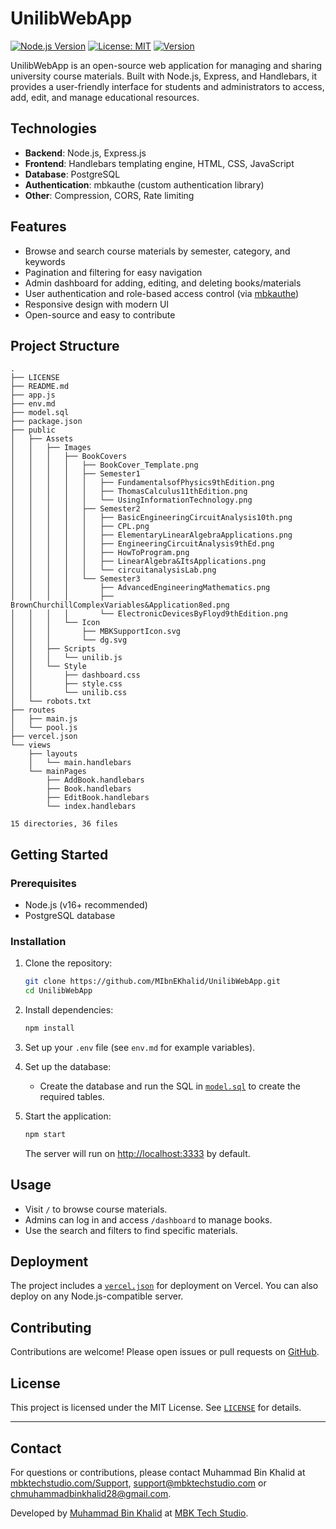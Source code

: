 # UnilibWebApp

[![Node.js Version](https://img.shields.io/badge/node-%3E%3D16.0.0-brightgreen)](https://nodejs.org/)
[![License: MIT](https://img.shields.io/badge/License-MIT-yellow.svg)](https://opensource.org/licenses/MIT)
[![Version](https://img.shields.io/badge/version-1.1.0-blue.svg)]()

UnilibWebApp is an open-source web application for managing and sharing university course materials. Built with Node.js, Express, and Handlebars, it provides a user-friendly interface for students and administrators to access, add, edit, and manage educational resources.

## Technologies

- **Backend**: Node.js, Express.js
- **Frontend**: Handlebars templating engine, HTML, CSS, JavaScript
- **Database**: PostgreSQL
- **Authentication**: mbkauthe (custom authentication library)
- **Other**: Compression, CORS, Rate limiting

## Features

- Browse and search course materials by semester, category, and keywords
- Pagination and filtering for easy navigation
- Admin dashboard for adding, editing, and deleting books/materials
- User authentication and role-based access control (via [mbkauthe](https://www.npmjs.com/package/mbkauthe))
- Responsive design with modern UI
- Open-source and easy to contribute

## Project Structure

```
.
├── LICENSE
├── README.md
├── app.js
├── env.md
├── model.sql
├── package.json
├── public
│   ├── Assets
│   │   ├── Images
│   │   │   ├── BookCovers
│   │   │   │   ├── BookCover_Template.png
│   │   │   │   ├── Semester1
│   │   │   │   │   ├── FundamentalsofPhysics9thEdition.png
│   │   │   │   │   ├── ThomasCalculus11thEdition.png
│   │   │   │   │   └── UsingInformationTechnology.png
│   │   │   │   ├── Semester2
│   │   │   │   │   ├── BasicEngineeringCircuitAnalysis10th.png
│   │   │   │   │   ├── CPL.png
│   │   │   │   │   ├── ElementaryLinearAlgebraApplications.png
│   │   │   │   │   ├── EngineeringCircuitAnalysis9thEd.png
│   │   │   │   │   ├── HowToProgram.png
│   │   │   │   │   ├── LinearAlgebra&ItsApplications.png
│   │   │   │   │   └── circuitanalysisLab.png
│   │   │   │   └── Semester3
│   │   │   │       ├── AdvancedEngineeringMathematics.png
│   │   │   │       ├── BrownChurchillComplexVariables&Application8ed.png
│   │   │   │       └── ElectronicDevicesByFloyd9thEdition.png
│   │   │   └── Icon
│   │   │       ├── MBKSupportIcon.svg
│   │   │       └── dg.svg
│   │   ├── Scripts
│   │   │   └── unilib.js
│   │   └── Style
│   │       ├── dashboard.css
│   │       ├── style.css
│   │       └── unilib.css
│   └── robots.txt
├── routes
│   ├── main.js
│   └── pool.js
├── vercel.json
└── views
    ├── layouts
    │   └── main.handlebars
    └── mainPages
        ├── AddBook.handlebars
        ├── Book.handlebars
        ├── EditBook.handlebars
        └── index.handlebars

15 directories, 36 files
```

## Getting Started

### Prerequisites

- Node.js (v16+ recommended)
- PostgreSQL database

### Installation

1. Clone the repository:
   ```sh
   git clone https://github.com/MIbnEKhalid/UnilibWebApp.git
   cd UnilibWebApp
   ```

2. Install dependencies:
   ```sh
   npm install
   ```

3. Set up your `.env` file (see `env.md` for example variables).

4. Set up the database:
   - Create the database and run the SQL in [`model.sql`](model.sql) to create the required tables.

5. Start the application:
   ```sh
   npm start
   ```
   The server will run on [http://localhost:3333](http://localhost:3333) by default.

## Usage

- Visit `/` to browse course materials.
- Admins can log in and access `/dashboard` to manage books.
- Use the search and filters to find specific materials.

## Deployment

The project includes a [`vercel.json`](vercel.json) for deployment on Vercel. You can also deploy on any Node.js-compatible server.

## Contributing

Contributions are welcome! Please open issues or pull requests on [GitHub](https://github.com/MIbnEKhalid/UnilibWebApp).

## License

This project is licensed under the MIT License. See [`LICENSE`](LICENSE) for details.

---


## Contact

For questions or contributions, please contact Muhammad Bin Khalid at [mbktechstudio.com/Support](https://mbktechstudio.com/Support/?Project=MIbnEKhalidWeb), [support@mbktechstudio.com](mailto:support@mbktechstudio.com) or [chmuhammadbinkhalid28@gmail.com](mailto:chmuhammadbinkhalid28@gmail.com). 

Developed by [Muhammad Bin Khalid](https://github.com/MIbnEKhalid) at [MBK Tech Studio](https://mbktechstudio.com/).
